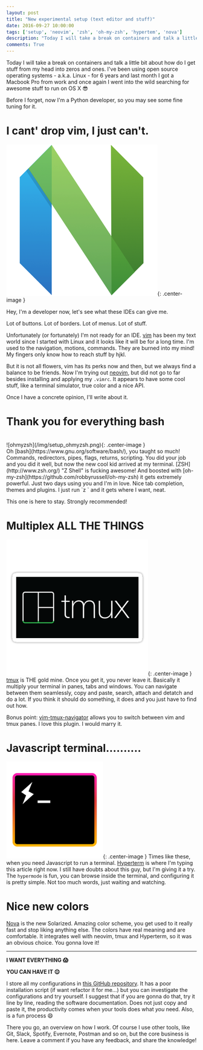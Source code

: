 ```yaml
---
layout: post
title: "New experimental setup (text editor and stuff)"
date: 2016-09-27 10:00:00
tags: ['setup', 'neovim', 'zsh', 'oh-my-zsh', 'hypertem', 'nova']
description: "Today I will take a break on containers and talk a little bit about how do I get stuff from my head into zeros and ones. I've been using open source operating systems - a.k.a. Linux - for 6 years and last month I got a Macbook Pro from work and once again I went into the wild searching for awesome stuff to run on OS X."
comments: True
---
```


Today I will take a break on containers and talk a little bit about how do I get stuff from my head into zeros and ones. I've been using open source operating systems - a.k.a. Linux - for 6 years and last month I got a Macbook Pro from work and once again I went into the wild searching for awesome stuff to run on OS X :sunglasses:

Before I forget, now I'm a Python developer, so you may see some fine tuning for it.

# I cant' drop vim, I just can't.
![neovim](/img/setup_neovim.png){: .center-image }

Hey, I'm a developer now, let's see what these IDEs can give me.

Lot of buttons. Lot of borders. Lot of menus. Lot of stuff.

Unfortunately (or fortunately) I'm not ready for an IDE. [vim](http://www.vim.org/) has been my text world since I started with Linux and it looks like it will be for a long time. I'm used to the navigation, motions, commands. They are burned into my mind! My fingers only know how to reach stuff by hjkl.    

But it is not all flowers, vim has its perks now and then, but we always find a balance to be friends. Now I'm trying out [neovim](https://neovim.io/), but did not go to far besides installing and applying my `.vimrc`. It appears to have some cool stuff, like a terminal simulator, true color and a nice API.    

Once I have a concrete opinion, I'll write about it.

# Thank you for everything bash
<br>
![ohmyzsh](/img/setup_ohmyzsh.png){: .center-image }
<br>
Oh [bash](https://www.gnu.org/software/bash/), you taught so much! Commands, redirectors, pipes, flags, returns, scripting. You did your job and you did it well, but now the new cool kid arrived at my terminal. [ZSH](http://www.zsh.org/) "Z Shell" is fucking awesome! And boosted with [oh-my-zsh](https://github.com/robbyrussell/oh-my-zsh) it gets extremely powerful. Just two days using you and I'm in love. Nice tab completion, themes and plugins. I just run `z <one-or-few-chars> <tab>` and it gets where I want, neat.

This one is here to stay. Strongly recommended!

# Multiplex ALL THE THINGS
![tmux](/img/setup_tmux.png){: .center-image }
[tmux](https://tmux.github.io/) is THE gold mine. Once you get it, you never leave it. Basically it multiply your terminal in panes, tabs and windows. You can navigate between them seamlessly, copy and paste, search, attach and detatch and do a lot. If you think it should do something, it does and you just have to find out how.

Bonus point: [vim-tmux-navigator](https://github.com/christoomey/vim-tmux-navigator) allows you to switch between vim and tmux panes. I love this plugin. I would marry it.

# Javascript terminal..........
![hyperterm](/img/setup_hyperterm.png){: .center-image }
Times like these, when you need Javascript to run a terminal. [Hyperterm](https://hyperterm.org/) is where I'm typing this article right now. I still have doubts about this guy, but I'm giving it a try. The `hypermode` is fun, you can browse inside the terminal, and configuring it is pretty simple. Not too much words, just waiting and watching.

# Nice new colors
[Nova](http://www.trevordmiller.com/nova/) is the new Solarized. Amazing color scheme, you get used to it really fast and stop liking anything else. The colors have real meaning and are comfortable. It integrates well with neovim, tmux and Hyperterm, so it was an obvious choice. You gonna love it!

---

**I WANT EVERYTHING :scream:** 

**YOU CAN HAVE IT :relieved:**

I store all my configurations in [this GitHub repository](https://github.com/jonatasbaldin/dotfiles). It has a poor installation script (if want refactor it for me...) but you can investigate the configurations and try yourself. I suggest that if you are gonna do that, try it line by line, reading the software documentation. Does not just copy and paste it, the productivity comes when your tools does what *you* need. Also, is a fun process :smile:

There you go, an overview on how I work. Of course I use other tools, like Git, Slack, Spotify, Evernote, Postman and so on, but the core business is here. Leave a comment if you have any feedback, and share the knowledge!
